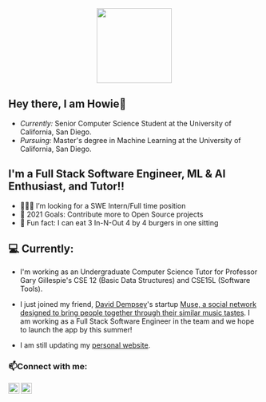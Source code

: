 <div align='center'>
  <img height="150px" src="https://media.giphy.com/media/RbDKaczqWovIugyJmW/giphy.gif">
</div>

<h2>Hey there, I am Howie👋</h2>

- <i>Currently:</i> Senior Computer Science Student at the University of California, San Diego.
- <i>Pursuing:</i> Master's degree in Machine Learning at the University of California, San Diego.

## I'm a Full Stack Software Engineer, ML & AI Enthusiast, and Tutor!!

- 🧑🏻‍💻 I’m looking for a SWE Intern/Full time position
- 🥅 2021 Goals: Contribute more to Open Source projects
- 🍔 Fun fact: I can eat 3 In-N-Out 4 by 4 burgers in one sitting

<h2>💻 Currently:</h2>

- I'm working as an Undergraduate Computer Science Tutor for Professor Gary Gillespie's CSE 12 (Basic Data Structures) and CSE15L (Software Tools).

- I just joined my friend, [David Dempsey]'s startup [Muse, a social network designed to bring people together through their similar music tastes]. I am working as a Full Stack Software Engineer in the team and we hope to launch the app by this summer!

- I am still updating my [personal website].

### 📫Connect with me:

[<img align="left" alt="howardchen246 | LinkedIn" width="22px" src="https://cdn.jsdelivr.net/npm/simple-icons@v3/icons/linkedin.svg" />][linkedin]
[<img align="left" alt="howardchen246 | Instagram" width="22px" src="https://cdn.jsdelivr.net/npm/simple-icons@v3/icons/instagram.svg" />][instagram]

<!-- ## Projects

<details>

</details> -->

[david dempsey]: https://github.com/daviddempsey
[muse, a social network designed to bring people together through their similar music tastes]: https://www.muuse.app
[instagram]: https://www.instagram.com/hhhowiee/
[linkedin]: https://www.linkedin.com/in/huch246/
[personal website]: howardchen246.github.io
